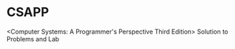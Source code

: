 # CSAPP
&lt;Computer Systems: A Programmer's Perspective Third Edition> Solution to Problems and Lab
